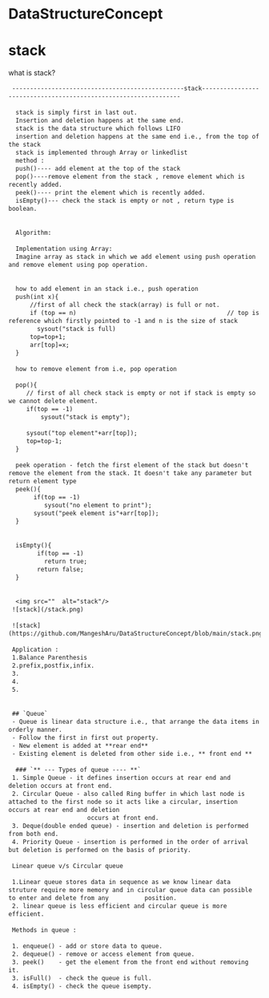 # DataStructureConcept

# stack 
what is stack?

     ------------------------------------------------stack----------------------------------------------------------------
     
      stack is simply first in last out.
      Insertion and deletion happens at the same end.
      stack is the data structure which follows LIFO 
      insertion and deletion happens at the same end i.e., from the top of the stack
      stack is implemented through Array or linkedlist
      method :
      push()---- add element at the top of the stack
      pop()----remove element from the stack , remove element which is recently added.
      peek()---- print the element which is recently added.
      isEmpty()--- check the stack is empty or not , return type is boolean.
      
      
      Algorithm:
      
      Implementation using Array:
      Imagine array as stack in which we add element using push operation and remove element using pop operation.
      
      
      how to add element in an stack i.e., push operation
      push(int x){
          //first of all check the stack(array) is full or not.
          if (top == n)                                          // top is reference which firstly pointed to -1 and n is the size of stack 
            sysout("stack is full)
          top=top+1;
          arr[top]=x;
      }
      
      how to remove element from i.e, pop operation 
      
      pop(){
         // first of all check stack is empty or not if stack is empty so we cannot delete element.
         if(top == -1)
             sysout("stack is empty");
          
         sysout("top element"+arr[top]);
         top=top-1;
      }
      
      peek operation - fetch the first element of the stack but doesn't remove the element from the stack. It doesn't take any parameter but return element type  
      peek(){
           if(top == -1)
              sysout("no element to print");
           sysout("peek element is"+arr[top]);
      }
      
      
      isEmpty(){
            if(top == -1)
              return true;
            return false;
      }
      
      
      <img src=""  alt="stack"/>
     ![stack](/stack.png)
     
     ![stack](https://github.com/MangeshAru/DataStructureConcept/blob/main/stack.png)
     
     Application :
     1.Balance Parenthesis
     2.prefix,postfix,infix. 
     3.
     4.
     5.
     
      
     ## `Queue`
     - Queue is linear data structure i.e., that arrange the data items in orderly manner.
     - Follow the first in first out property.
     - New element is added at **rear end**
     - Existing element is deleted from other side i.e., ** front end **
     
      ### `** --- Types of queue ---- **`
     1. Simple Queue - it defines insertion occurs at rear end and deletion occurs at front end.
     2. Circular Queue - also called Ring buffer in which last node is attached to the first node so it acts like a circular, insertion occurs at rear end and deletion
                          occurs at front end.
     3. Deque(double ended queue) - insertion and deletion is performed from both end.
     4. Priority Queue - insertion is performed in the order of arrival but deletion is performed on the basis of priority.
     
     Linear queue v/s Circular queue
     
     1.Linear queue stores data in sequence as we know linear data struture require more memory and in circular queue data can possible to enter and delete from any          position.
     2. linear queue is less efficient and circular queue is more efficient.
     
     Methods in queue :
     
     1. enqueue() - add or store data to queue. 
     2. dequeue() - remove or access element from queue.
     3. peek()    - get the element from the front end without removing it.
     3. isFull()  - check the queue is full.
     4. isEmpty() - check the queue isempty.
     
     
     
     
